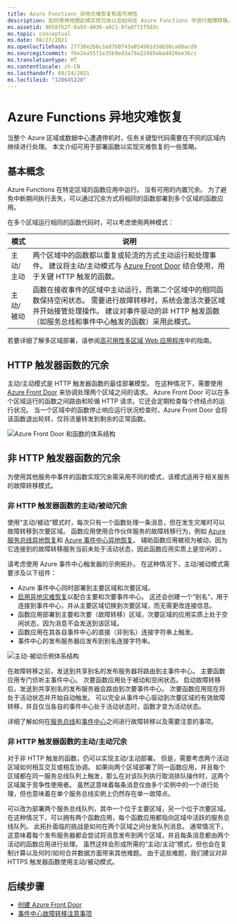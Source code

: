 ```yaml
---
title: Azure Functions 异地灾难恢复和高可用性
description: 如何使用地理区域实现冗余以及如何在 Azure Functions 中进行故障转移。
ms.assetid: 9058fb2f-8a93-4036-a921-97a0772f503c
ms.topic: conceptual
ms.date: 08/27/2021
ms.openlocfilehash: 27730e2b6c1ed760f43a054901d16b58ca80acd9
ms.sourcegitcommit: f6e2ea5571e35b9ed3a79a22485eba4d20ae36cc
ms.translationtype: HT
ms.contentlocale: zh-CN
ms.lasthandoff: 09/24/2021
ms.locfileid: "128645220"
---
```

# <a name="azure-functions-geo-disaster-recovery"></a>Azure Functions 异地灾难恢复

当整个 Azure 区域或数据中心遭遇停机时，任务关键型代码需要在不同的区域内继续进行处理。 本文介绍可用于部署函数以实现灾难恢复的一些策略。

## <a name="basic-concepts"></a>基本概念

Azure Functions 在特定区域的函数应用中运行。 没有可用的内置冗余。 为了避免中断期间执行丢失，可以通过冗余方式将相同的函数部署到多个区域的函数应用。  

在多个区域运行相同的函数代码时，可以考虑使用两种模式：

| 模式 | 说明 |
| --- | --- |
|主动/主动 | 两个区域中的函数都以重复或轮流的方式主动运行和处理事件。 建议将主动/主动模式与 [Azure Front Door](../frontdoor/front-door-overview.md) 结合使用，用于关键 HTTP 触发的函数。 |
|主动/被动 | 函数在接收事件的区域中主动运行，而第二个区域中的相同函数保持空闲状态。  需要进行故障转移时，系统会激活次要区域并开始接管处理操作。 建议对事件驱动的非 HTTP 触发函数（如服务总线和事件中心触发的函数）采用此模式。

若要详细了解多区域部署，请参阅[高可用性多区域 Web 应用程序](/azure/architecture/reference-architectures/app-service-web-app/multi-region)中的指南。

## <a name="redundancy-for-http-trigger-functions"></a>HTTP 触发器函数的冗余

主动/主动模式是 HTTP 触发器函数的最佳部署模型。 在这种情况下，需要使用 [Azure Front Door](../frontdoor/front-door-overview.md) 来协调处理两个区域之间的请求。 Azure Front Door 可以在多个区域运行的函数之间路由和轮循 HTTP 请求。它还会定期检查每个终结点的运行状况。 当一个区域中的函数停止响应运行状况检查时，Azure Front Door 会将该函数退出轮转，仅将流量转发到剩余的正常函数。  

![Azure Front Door 和函数的体系结构](media/functions-geo-dr/front-door.png)  

## <a name="redundancy-for-non-http-trigger-functions"></a>非 HTTP 触发器函数的冗余

为使用其他服务中事件的函数实现冗余需采用不同的模式，该模式适用于相关服务的故障转移模式。 

### <a name="activepassive-redundancy-for-non-http-trigger-functions"></a>非 HTTP 触发器函数的主动/被动冗余

使用“主动/被动”模式时，每次只有一个函数处理一条消息，但在发生灾难时可以故障转移到次要区域。 函数应用使用合作伙伴服务的故障转移行为，例如 [Azure 服务总线异地恢复](../service-bus-messaging/service-bus-geo-dr.md)和 [Azure 事件中心异地恢复](../event-hubs/event-hubs-geo-dr.md)。 辅助函数应用被视为被动，因为它连接到的故障转移服务当前未处于活动状态，因此函数应用实质上是空闲的 。

请考虑使用 Azure 事件中心触发器的示例拓扑。 在这种情况下，主动/被动模式需要涉及以下组件：

* Azure 事件中心同时部署到主要区域和次要区域。
* [启用异地灾难恢复](../service-bus-messaging/service-bus-geo-dr.md)以配合主要和次要事件中心。 这还会创建一个“别名”，用于连接到事件中心，并从主要区域切换到次要区域，而无需更改连接信息。
* 函数应用部署到主要和次要（故障转移）区域，次要区域的应用实质上处于空闲状态，因为消息不会发送到该区域。
* 函数应用在其各自事件中心的直接（非别名）连接字符串上触发。 
* 事件中心的发布服务器应发布到别名连接字符串。 

![主动-被动示例体系结构](media/functions-geo-dr/active-passive.png)

在故障转移之前，发送到共享别名的发布服务器将路由到主事件中心。 主要函数应用专门侦听主事件中心。 次要函数应用处于被动和空闲状态。 启动故障转移后，发送到共享别名的发布服务器会路由到次要事件中心。 次要函数应用现在将处于活动状态并开始自动触发。  可以完全从事件中心驱动到次要区域的有效故障转移，并且仅当各自的事件中心处于活动状态时，函数才变为活动状态。

详细了解如何在[服务总线](../service-bus-messaging/service-bus-geo-dr.md)和[事件中心](../event-hubs/event-hubs-geo-dr.md)之间进行故障转移以及需要注意的事项。

### <a name="activeactive-redundancy-for-non-http-trigger-functions"></a>非 HTTP 触发器函数的主动/主动冗余

对于非 HTTP 触发的函数，仍可以实现主动/主动部署。 但是，需要考虑两个活动区域如何相互交互或相互协调。 如果向两个区域部署了同一函数应用，并且每个区域都在同一服务总线队列上触发，那么在对该队列执行取消排队操作时，这两个区域属于竞争性使用者。 虽然这意味着每条消息仅由多个实例中的一个进行处理，但也意味着在单个服务总线实例上仍然存在单一故障点。 

可以改为部署两个服务总线队列，其中一个位于主要区域，另一个位于次要区域。 在这种情况下，可以拥有两个函数应用，每个函数应用都指向区域中活跃的服务总线队列。 此拓扑面临的挑战是如何在两个区域之间分发队列消息。  通常情况下，这意味着每个发布服务器都会尝试将消息发布到两个区域，并且每条消息都由两个活动的函数应用进行处理。 虽然这样会形成所需的“主动/主动”模式，但也会在复制计算以及何时/如何合并数据方面带来其他难题。 由于这些难题，我们建议对非 HTTPS 触发器函数使用主动/被动模式。

## <a name="next-steps"></a>后续步骤

* [创建 Azure Front Door](../frontdoor/quickstart-create-front-door.md)
* [事件中心故障转移注意事项](../event-hubs/event-hubs-geo-dr.md#considerations)
